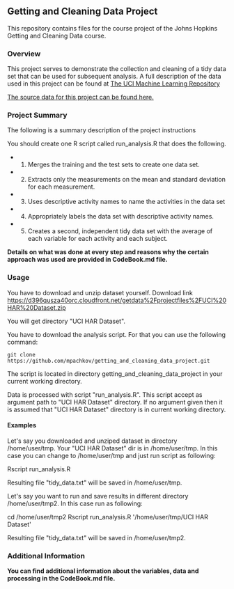 ## Getting and Cleaning Data Project

This repository contains files for the course project of the Johns Hopkins Getting and Cleaning Data course.

### Overview
This project serves to demonstrate the collection and cleaning of a tidy data set that can be used for subsequent
analysis. A full description of the data used in this project can be found at [The UCI Machine Learning Repository](http://archive.ics.uci.edu/ml/datasets/Human+Activity+Recognition+Using+Smartphones)

[The source data for this project can be found here.](https://d396qusza40orc.cloudfront.net/getdata%2Fprojectfiles%2FUCI%20HAR%20Dataset.zip)

### Project Summary
The following is a summary description of the project instructions

You should create one R script called run_analysis.R that does the following. 
- 1. Merges the training and the test sets to create one data set.
- 2. Extracts only the measurements on the mean and standard deviation for each measurement. 
- 3. Uses descriptive activity names to name the activities in the data set
- 4. Appropriately labels the data set with descriptive activity names. 
- 5. Creates a second, independent tidy data set with the average of each variable for each activity and each subject. 

**Details on what was done at every step and reasons why the certain approach was used are provided in CodeBook.md file.**

### Usage

You have to download and unzip dataset yourself. Download link https://d396qusza40orc.cloudfront.net/getdata%2Fprojectfiles%2FUCI%20HAR%20Dataset.zip

You will get directory "UCI HAR Dataset". 

You have to download the analysis script. For that you can use the following command:
```
git clone https://github.com/mpachkov/getting_and_cleaning_data_project.git
```

The script is located in directory getting_and_cleaning_data_project in your current working directory.

Data is processed with script "run_analysis.R". This script accept as argument path to "UCI HAR Dataset" directory. If no argument given then it is assumed that "UCI HAR Dataset" directory is in current working directory.

#### Examples

Let's say you downloaded and unziped dataset in directory /home/user/tmp. Your "UCI HAR Dataset" dir is in /home/user/tmp. In this case you can change to /home/user/tmp and just run script as following:

Rscript run_analysis.R

Resulting file "tidy_data.txt" will be saved in /home/user/tmp.

Let's say you want to run and save results in different directory /home/user/tmp2. In this case run as following:

cd /home/user/tmp2
Rscript run_analysis.R '/home/user/tmp/UCI HAR Dataset'

Resulting file "tidy_data.txt" will be saved in /home/user/tmp2.

### Additional Information

**You can find additional information about the variables, data and processing in the CodeBook.md file.**
